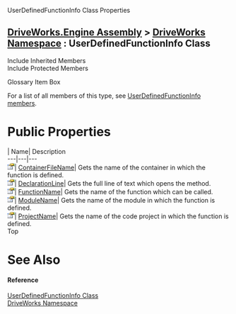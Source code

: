 UserDefinedFunctionInfo Class Properties   
  
[DriveWorks.Engine Assembly](topic2156.md) > [DriveWorks Namespace](topic2159.md) : UserDefinedFunctionInfo Class  
---  
  
Include Inherited Members    
Include Protected Members    


Glossary Item Box

For a list of all members of this type, see [UserDefinedFunctionInfo members](topic5810.md).

# Public Properties

| Name| Description  
---|---|---  
![Public Property](dotnetimages/publicProperty.gif)| [ContainerFileName](topic5816.md)| Gets the name of the container in which the function is defined.   
![Public Property](dotnetimages/publicProperty.gif)| [DeclarationLine](topic5817.md)| Gets the full line of text which opens the method.   
![Public Property](dotnetimages/publicProperty.gif)| [FunctionName](topic5818.md)| Gets the name of the function which can be called.   
![Public Property](dotnetimages/publicProperty.gif)| [ModuleName](topic5819.md)| Gets the name of the module in which the function is defined.   
![Public Property](dotnetimages/publicProperty.gif)| [ProjectName](topic5820.md)| Gets the name of the code project in which the function is defined.   
Top

# See Also

#### Reference

[UserDefinedFunctionInfo Class](topic5809.md)   
[DriveWorks Namespace](topic2159.md)


